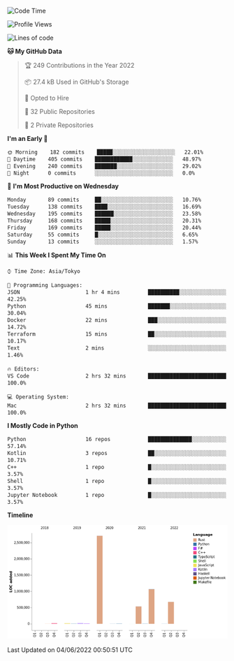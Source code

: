 <!--START_SECTION:waka-->
![Code Time](http://img.shields.io/badge/Code%20Time-0%20secs-blue)

![Profile Views](http://img.shields.io/badge/Profile%20Views-4-blue)

![Lines of code](https://img.shields.io/badge/From%20Hello%20World%20I%27ve%20Written-5%20Million%20lines%20of%20code-blue)

**🐱 My GitHub Data** 

> 🏆 249 Contributions in the Year 2022
 > 
> 📦 27.4 kB Used in GitHub's Storage 
 > 
> 💼 Opted to Hire
 > 
> 📜 32 Public Repositories 
 > 
> 🔑 2 Private Repositories  
 > 
**I'm an Early 🐤** 

```text
🌞 Morning    182 commits    █████░░░░░░░░░░░░░░░░░░░░   22.01% 
🌆 Daytime    405 commits    ████████████░░░░░░░░░░░░░   48.97% 
🌃 Evening    240 commits    ███████░░░░░░░░░░░░░░░░░░   29.02% 
🌙 Night      0 commits      ░░░░░░░░░░░░░░░░░░░░░░░░░   0.0%

```
📅 **I'm Most Productive on Wednesday** 

```text
Monday       89 commits     ██░░░░░░░░░░░░░░░░░░░░░░░   10.76% 
Tuesday      138 commits    ████░░░░░░░░░░░░░░░░░░░░░   16.69% 
Wednesday    195 commits    ██████░░░░░░░░░░░░░░░░░░░   23.58% 
Thursday     168 commits    █████░░░░░░░░░░░░░░░░░░░░   20.31% 
Friday       169 commits    █████░░░░░░░░░░░░░░░░░░░░   20.44% 
Saturday     55 commits     █░░░░░░░░░░░░░░░░░░░░░░░░   6.65% 
Sunday       13 commits     ░░░░░░░░░░░░░░░░░░░░░░░░░   1.57%

```


📊 **This Week I Spent My Time On** 

```text
⌚︎ Time Zone: Asia/Tokyo

💬 Programming Languages: 
JSON                     1 hr 4 mins         ██████████░░░░░░░░░░░░░░░   42.25% 
Python                   45 mins             ███████░░░░░░░░░░░░░░░░░░   30.04% 
Docker                   22 mins             ███░░░░░░░░░░░░░░░░░░░░░░   14.72% 
Terraform                15 mins             ██░░░░░░░░░░░░░░░░░░░░░░░   10.17% 
Text                     2 mins              ░░░░░░░░░░░░░░░░░░░░░░░░░   1.46%

🔥 Editors: 
VS Code                  2 hrs 32 mins       █████████████████████████   100.0%

💻 Operating System: 
Mac                      2 hrs 32 mins       █████████████████████████   100.0%

```

**I Mostly Code in Python** 

```text
Python                   16 repos            ██████████████░░░░░░░░░░░   57.14% 
Kotlin                   3 repos             ██░░░░░░░░░░░░░░░░░░░░░░░   10.71% 
C++                      1 repo              █░░░░░░░░░░░░░░░░░░░░░░░░   3.57% 
Shell                    1 repo              █░░░░░░░░░░░░░░░░░░░░░░░░   3.57% 
Jupyter Notebook         1 repo              █░░░░░░░░░░░░░░░░░░░░░░░░   3.57%

```


**Timeline**

![Chart not found](https://raw.githubusercontent.com/kitagawa-hr/kitagawa-hr/main/charts/bar_graph.png) 


 Last Updated on 04/06/2022 00:50:51 UTC
<!--END_SECTION:waka-->
